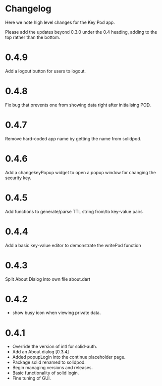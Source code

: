# Changelog

Here we note high level changes for the Key Pod app.

Please add the updates beyond 0.3.0 under the 0.4 heading, adding to
the top rather than the bottom.

# 0.4.9

Add a logout button for users to logout.

# 0.4.8

Fix bug that prevents one from showing data right after initialising POD.

# 0.4.7

Remove hard-coded app name by getting the name from solidpod.

# 0.4.6

Add a changekeyPopup widget to open a popup window for changing the security key.

# 0.4.5

Add functions to generate/parse TTL string from/to key-value pairs

# 0.4.4

Add a basic key-value editor to demonstrate the writePod function

# 0.4.3

Split About Dialog into own file about.dart


# 0.4.2

+ show busy icon when viewing private data.

# 0.4.1

+ Override the version of intl for solid-auth.
+ Add an About dialog [0.3.4]
+ Added popupLogin into the continue placeholder page. 
+ Package solid renamed to solidpod.
+ Begin managing versions and releases.
+ Basic functionality of solid login.
+ Fine tuning of GUI.
